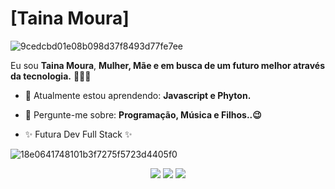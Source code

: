 # [Taina Moura] 

![9cedcbd01e08b098d37f8493d77fe7ee](https://user-images.githubusercontent.com/132695812/236526432-8a37974d-ac1b-4c37-9ee6-f5c6875202b8.gif)




Eu sou <strong>Taina Moura</strong>, <strong>Mulher, Mãe  e em busca de um futuro melhor através da tecnologia.</strong> 👨🏻‍💻 

- 🚀 Atualmente estou aprendendo: <strong>Javascript e Phyton. </strong> 
- 💭 Pergunte-me sobre: <strong>Programação, Música e Filhos..😉</strong>

- ✨ Futura Dev Full Stack ✨


![18e0641748101b3f7275f5723d4405f0](https://user-images.githubusercontent.com/132695812/236533806-79af0f45-15bd-42bd-a1bf-e5df538bbcfc.gif)

<div align="center">

  <a href="#" alt="Gmail">
    <img src="https://img.shields.io/badge/-Gmail-FF0000?style=flat-square&labelColor=FF0000&logo=gmail&logoColor=white&link=LINK-DO-SEU-EMAIL"/></a>

  <a href="#" alt="Linkedin">
    <img src="https://img.shields.io/badge/-Linkedin-0e76a8?style=flat-square&logo=Linkedin&logoColor=white&link=LINK-DO-SEU-LINKEDIN" /></a>

  <a href="#" alt="Instagram">
    <img src="https://img.shields.io/badge/-Instagram-DF0174?style=flat-square&labelColor=DF0174&logo=instagram&logoColor=white&link=LINK-DO-SEU-INSTAGRAM"/></a>

</div>
